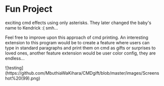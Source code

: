 # Fun Project
exciting cmd effects using only asterisks. They later changed the baby's name to Kendrick :( smh...

<p>Feel free to improve upon this approach of cmd printing. An interesting extension to this program would be to create a feature
where users can type in standard paragraphs and print them on cmd as gifts or surprises to loved ones, another feature extension would be user 
color config, they are endless...</p>
![testing] (https://github.com/MbuthiaWaKihara/CMDgift/blob/master/images/Screenshot%20(99).png)